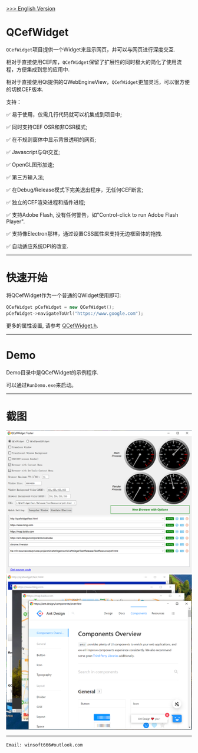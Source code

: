 [ >>> English Version](README.md)

# QCefWidget

`QCefWidget`项目提供一个Widget来显示网页，并可以与网页进行深度交互.

相对于直接使用CEF库，`QCefWidget`保留了扩展性的同时极大的简化了使用流程，方便集成到您的应用中.

相对于直接使用Qt提供的QWebEngineView，`QCefWidget`更加灵活，可以很方便的切换CEF版本.

支持：

✅ 易于使用，仅需几行代码就可以机集成到项目中;

✅ 同时支持CEF OSR和非OSR模式;

✅ 在不规则窗体中显示背景透明的网页;

✅ Javascript与Qt交互;

✅ OpenGL图形加速;

✅ 第三方输入法;

✅ 在Debug/Release模式下完美退出程序，无任何CEF断言;

✅ 独立的CEF渲染进程和插件进程;

✅ 支持Adobe Flash, 没有任何警告，如"Control-click to run Adobe Flash Player".

✅ 支持像Electron那样，通过设置CSS属性来支持无边框窗体的拖拽.

✅ 自动适应系统DPI的改变.

---
# 快速开始
将QCefWidget作为一个普通的QWidget使用即可:

```c++
QCefWidget pCefWidget = new QCefWidget();
pCefWidget->navigateToUrl("https://www.google.com");
```

更多的属性设置, 请参考 [QCefWidget.h](./SDK/msvc2017_x86_shared/include/QCefWidget.h).

---

# Demo

Demo目录中是QCefWidget的示例程序. 

可以通过`RunDemo.exe`来启动。

---

# 截图
![screenshot1 on windows](Screenshot/screenshot1.png)
![screenshot2 on windows](Screenshot/screenshot2.png)

---

`Email: winsoft666#outlook.com`
